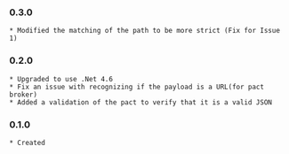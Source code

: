 ### 0.3.0
	* Modified the matching of the path to be more strict (Fix for Issue 1)

### 0.2.0
	* Upgraded to use .Net 4.6
	* Fix an issue with recognizing if the payload is a URL(for pact broker)
	* Added a validation of the pact to verify that it is a valid JSON

### 0.1.0
	* Created